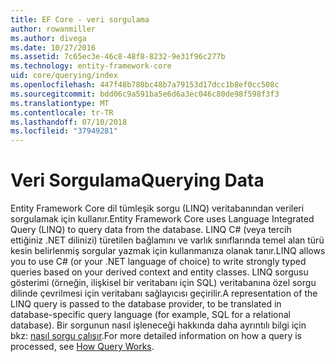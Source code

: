 ```yaml
---
title: EF Core - veri sorgulama
author: rowanmiller
ms.author: divega
ms.date: 10/27/2016
ms.assetid: 7c65ec3e-46c8-48f8-8232-9e31f96c277b
ms.technology: entity-framework-core
uid: core/querying/index
ms.openlocfilehash: 447f48b780bc48b7a79153d17dcc1b8ef0cc508c
ms.sourcegitcommit: bdd06c9a591ba5e6d6a3ec046c80de98f598f3f3
ms.translationtype: MT
ms.contentlocale: tr-TR
ms.lasthandoff: 07/10/2018
ms.locfileid: "37949281"
---
```

# <a name="querying-data"></a><span data-ttu-id="3a434-102">Veri Sorgulama</span><span class="sxs-lookup"><span data-stu-id="3a434-102">Querying Data</span></span>

<span data-ttu-id="3a434-103">Entity Framework Core dil tümleşik sorgu (LINQ) veritabanından verileri sorgulamak için kullanır.</span><span class="sxs-lookup"><span data-stu-id="3a434-103">Entity Framework Core uses Language Integrated Query (LINQ) to query data from the database.</span></span> <span data-ttu-id="3a434-104">LINQ C# (veya tercih ettiğiniz .NET dilinizi) türetilen bağlamını ve varlık sınıflarında temel alan türü kesin belirlenmiş sorgular yazmak için kullanmanıza olanak tanır.</span><span class="sxs-lookup"><span data-stu-id="3a434-104">LINQ allows you to use C# (or your .NET language of choice) to write strongly typed queries based on your derived context and entity classes.</span></span> <span data-ttu-id="3a434-105">LINQ sorgusu gösterimi (örneğin, ilişkisel bir veritabanı için SQL) veritabanına özel sorgu dilinde çevrilmesi için veritabanı sağlayıcısı geçirilir.</span><span class="sxs-lookup"><span data-stu-id="3a434-105">A representation of the LINQ query is passed to the database provider, to be translated in database-specific query language (for example, SQL for a relational database).</span></span> <span data-ttu-id="3a434-106">Bir sorgunun nasıl işleneceği hakkında daha ayrıntılı bilgi için bkz: [nasıl sorgu çalışır](overview.md).</span><span class="sxs-lookup"><span data-stu-id="3a434-106">For more detailed information on how a query is processed, see [How Query Works](overview.md).</span></span>
